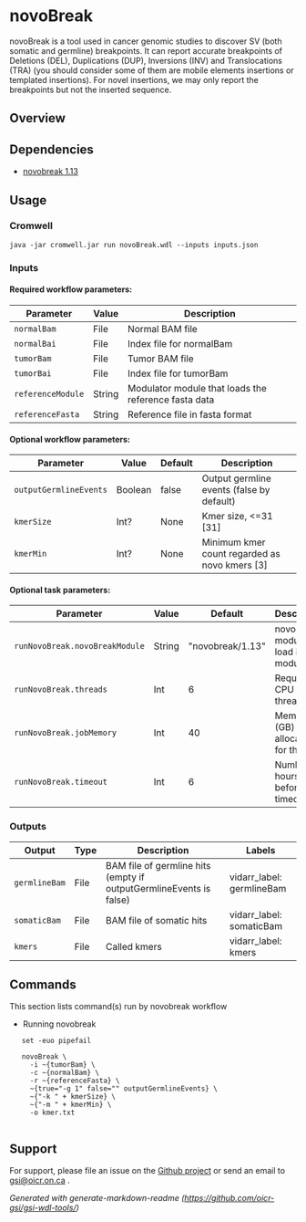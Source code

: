 # novoBreak

novoBreak is a tool used in cancer genomic studies to discover SV (both somatic and germline) breakpoints. It can report accurate breakpoints of Deletions (DEL), Duplications (DUP), Inversions (INV) and Translocations (TRA) (you should consider some of them are mobile elements insertions or templated insertions). For novel insertions, we may only report the breakpoints but not the inserted sequence.

## Overview

## Dependencies

* [novobreak 1.13](https://github.com/czc/nb_distribution)


## Usage

### Cromwell
```
java -jar cromwell.jar run novoBreak.wdl --inputs inputs.json
```

### Inputs

#### Required workflow parameters:
Parameter|Value|Description
---|---|---
`normalBam`|File|Normal BAM file
`normalBai`|File|Index file for normalBam
`tumorBam`|File|Tumor BAM file
`tumorBai`|File|Index file for tumorBam
`referenceModule`|String|Modulator module that loads the reference fasta data
`referenceFasta`|String|Reference file in fasta format


#### Optional workflow parameters:
Parameter|Value|Default|Description
---|---|---|---
`outputGermlineEvents`|Boolean|false|Output germline events (false by default)
`kmerSize`|Int?|None|Kmer size, <=31 [31]
`kmerMin`|Int?|None|Minimum kmer count regarded as novo kmers [3]


#### Optional task parameters:
Parameter|Value|Default|Description
---|---|---|---
`runNovoBreak.novoBreakModule`|String|"novobreak/1.13"|novoBreak module to load in modulator
`runNovoBreak.threads`|Int|6|Requested CPU threads
`runNovoBreak.jobMemory`|Int|40|Memory (GB) allocated for this job
`runNovoBreak.timeout`|Int|6|Number of hours before task timeout


### Outputs

Output | Type | Description | Labels
---|---|---|---
`germlineBam`|File|BAM file of germline hits (empty if outputGermlineEvents is false)|vidarr_label: germlineBam
`somaticBam`|File|BAM file of somatic hits|vidarr_label: somaticBam
`kmers`|File|Called kmers|vidarr_label: kmers


## Commands
This section lists command(s) run by novobreak workflow
 
* Running novobreak
 
```
   set -euo pipefail
 
   novoBreak \
     -i ~{tumorBam} \
     -c ~{normalBam} \
     -r ~{referenceFasta} \
     ~{true="-g 1" false="" outputGermlineEvents} \
     ~{"-k " + kmerSize} \
     ~{"-m " + kmerMin} \
     -o kmer.txt
 
```
## Support

For support, please file an issue on the [Github project](https://github.com/oicr-gsi) or send an email to gsi@oicr.on.ca .

_Generated with generate-markdown-readme (https://github.com/oicr-gsi/gsi-wdl-tools/)_
